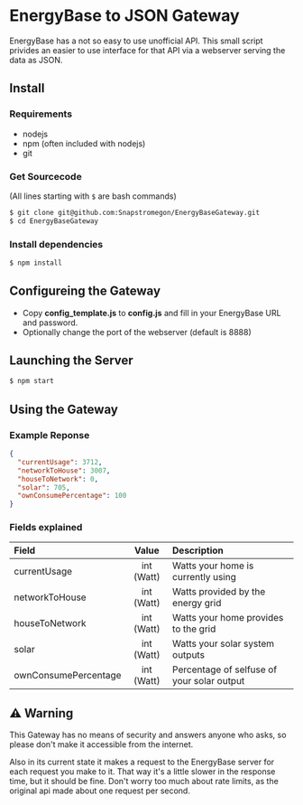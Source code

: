 # EnergyBase to JSON Gateway

EnergyBase has a not so easy to use unofficial API.
This small script privides an easier to use interface for that API via a webserver serving the data as JSON.

## Install

### Requirements

- nodejs
- npm (often included with nodejs)
- git

### Get Sourcecode

(All lines starting with `$` are bash commands)

```sh
$ git clone git@github.com:Snapstromegon/EnergyBaseGateway.git
$ cd EnergyBaseGateway
```

### Install dependencies

```sh
$ npm install
```

## Configureing the Gateway

- Copy **config_template.js** to **config.js** and fill in your EnergyBase URL and password.
- Optionally change the port of the webserver (default is 8888)

## Launching the Server

```sh
$ npm start
```

## Using the Gateway

### Example Reponse

```json
{
  "currentUsage": 3712,
  "networkToHouse": 3007,
  "houseToNetwork": 0,
  "solar": 705,
  "ownConsumePercentage": 100
}
```

### Fields explained

| Field                |   Value    | Description                                |
| :------------------- | :--------: | :----------------------------------------- |
| currentUsage         | int (Watt) | Watts your home is currently using         |
| networkToHouse       | int (Watt) | Watts provided by the energy grid          |
| houseToNetwork       | int (Watt) | Watts your home provides to the grid       |
| solar                | int (Watt) | Watts your solar system outputs            |
| ownConsumePercentage | int (Watt) | Percentage of selfuse of your solar output |

## ⚠ Warning

This Gateway has no means of security and answers anyone who asks, so please don't make it accessible from the internet.

Also in its current state it makes a request to the EnergyBase server for each request you make to it.
That way it's a little slower in the response time, but it should be fine.
Don't worry too much about rate limits, as the original api made about one request per second.
